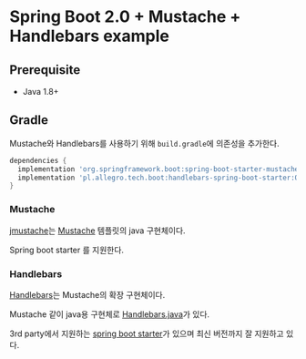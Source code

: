 # Spring Boot 2.0 + Mustache + Handlebars example

## Prerequisite

- Java 1.8+

## Gradle

Mustache와 Handlebars를 사용하기 위해 `build.gradle`에 의존성을 추가한다.

```groovy
dependencies {
  implementation 'org.springframework.boot:spring-boot-starter-mustache'
  implementation 'pl.allegro.tech.boot:handlebars-spring-boot-starter:0.3.2'
}
```

### Mustache

[jmustache](https://github.com/samskivert/jmustache)는 [Mustache](https://mustache.github.io/) 템플릿의 java 구현체이다.

Spring boot starter 를 지원한다.

### Handlebars

[Handlebars](https://handlebarsjs.com/)는 Mustache의 확장 구현체이다.

Mustache 같이 java용 구현체로 [Handlebars.java](http://jknack.github.io/handlebars.java/)가 있다.

3rd party에서 지원하는 [spring boot starter](https://github.com/allegro/handlebars-spring-boot-starter)가 있으며 최신 버전까지 잘 지원하고 있다.


